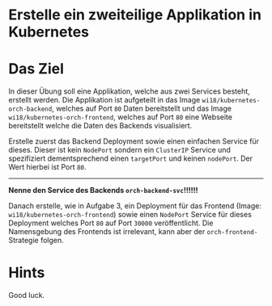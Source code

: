 Erstelle ein zweiteilige Applikation in Kubernetes
=====

Das Ziel
========
In dieser Übung soll eine Applikation, welche aus zwei Services besteht, erstellt werden.
Die Applikation ist aufgeteilt in das Image `wi18/kubernetes-orch-backend`, welches auf Port `80` Daten bereitstellt
und das Image `wi18/kubernetes-orch-frontend`, welches auf Port `80` eine Webseite bereitstellt welche die Daten des Backends
visualisiert.

Erstelle zuerst das Backend Deployment sowie einen einfachen Service für dieses.
Dieser ist kein `NodePort` sondern ein `ClusterIP` Service und spezifiziert dementsprechend einen `targetPort` und 
keinen `nodePort`. Der Wert hierbei ist Port `80`.

---

**Nenne den Service des Backends `orch-backend-svc`!!!!!!**

Danach erstelle, wie in Aufgabe 3, ein Deployment für das Frontend (Image: `wi18/kubernetes-orch-frontend`) sowie 
einen `NodePort` Service für dieses Deployment welches Port `80` auf Port `30000` veröffentlicht.
Die Namensgebung des Frontends ist irrelevant, kann aber der `orch-frontend-` Strategie folgen.

Hints
=====
Good luck.


